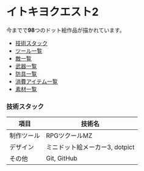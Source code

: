 # イトキヨクエスト2

<!-- PNG_COUNT_START -->
今までで**98**つのドット絵作品が描かれています。
<!-- PNG_COUNT_END -->

* [技術スタック](#技術スタック)
* [ツール一覧](/docs/Tools.md)
* [敵一覧](/docs/Monsters.md)
* [武器一覧](/docs/Weapons.md)
* [防具一覧](/docs/Armors.md)
* [消費アイテム一覧](/docs/Items.md)
* [素材一覧](/docs/Materials.md)

### 技術スタック
| 項目 | 技術名 |
| --- | --- |
| 制作ツール | RPGツクールMZ |
| デザイン | ミニドット絵メーカー3, dotpict |
| その他 | Git, GitHub |
